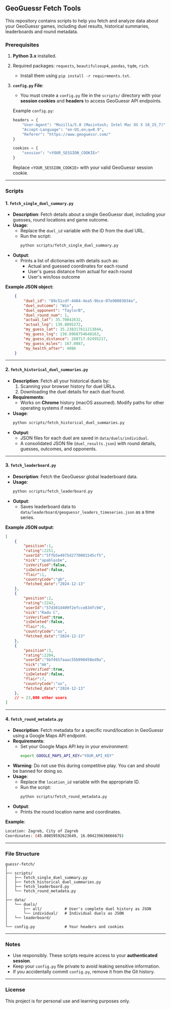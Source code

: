 ## GeoGuessr Fetch Tools

This repository contains scripts to help you fetch and analyze data about your GeoGuessr games, including duel results, historical summaries, leaderboards and round metadata.

### Prerequisites

1. **Python 3.x** installed.
2. Required packages: `requests`, `beautifulsoup4`, `pandas`, `tqdm`, `rich`.
   - Install them using `pip install -r requirements.txt`.
3. **`config.py` File**:
   - You must create a `config.py` file in the `scripts/` directory with your **session cookies** and **headers** to access GeoGuessr API endpoints.

   Example `config.py`:
   ```python
   headers = {
       "User-Agent": "Mozilla/5.0 (Macintosh; Intel Mac OS X 10_15_7)",
       "Accept-Language": "en-US,en;q=0.9",
       "Referer": "https://www.geoguessr.com/"
   }

   cookies = {
       "session": "<YOUR_SESSION_COOKIE>"
   }
   ```

   Replace `<YOUR_SESSION_COOKIE>` with your valid GeoGuessr session cookie.

---

### Scripts

#### 1. **`fetch_single_duel_summary.py`**
- **Description**: Fetch details about a single GeoGuessr duel, including your guesses, round locations and game outcome.
- **Usage**:
   - Replace the `duel_id` variable with the ID from the duel URL.
   - Run the script:
     ```bash
     python scripts/fetch_single_duel_summary.py
     ```
- **Output**:
   - Prints a list of dictionaries with details such as:
     - Actual and guessed coordinates for each round
     - User's guess distance from actual for each round
     - User's win/loss outcome

**Example JSON object:** 
```json
    {
        "duel_id": "89c51cdf-4484-4ea5-9bce-07e90003034a",
        "duel_outcome": "Win",
        "duel_opponent": "TaylorB",
        "duel_round_num": 1,
        "actual_lat": 35.70042632,
        "actual_lng": 139.8095272,
        "my_guess_lat": 35.238317611213844,
        "my_guess_lng": 136.8968754648163,
        "my_guess_distance": 268717.02495217,
        "my_guess_miles": 167.0087,
        "my_health_after": 4086
    }
```

---

#### 2. **`fetch_historical_duel_summaries.py`**
- **Description**: Fetch all your historical duels by:
   1. Scanning your browser history for duel URLs.
   2. Downloading the duel details for each duel found.
- **Requirements**:
   - Works on **Chrome** history (macOS assumed). Modify paths for other operating systems if needed.
- **Usage**:
   ```bash
   python scripts/fetch_historical_duel_summaries.py
   ```
- **Output**:
   - JSON files for each duel are saved in `data/duels/individual`.
   - A consolidated JSON file (`duel_results.json`) with round details, guesses, outcomes, and opponents.

---

#### 3. **`fetch_leaderboard.py`**
- **Description**: Fetch the GeoGuessr global leaderboard data.
- **Usage**:
   ```bash
   python scripts/fetch_leaderboard.py
   ```
- **Output**:
   - Saves leaderboard data to `data/leaderboard/geoguessr_leaders_timeseries.json` as a time series.

**Example JSON output**: 

```json
[
    {
        "position":1,
        "rating":2251,
        "userId":"5ffb5e4975d2770001545cf5",
        "nick":"apablasbe",
        "isVerified":false,
        "isDeleted":false,
        "flair":1,
        "countryCode":"gb",
        "fetched_date":"2024-12-13"
    },
    {
        "position":2,
        "rating":2242,
        "userId":"57d301d409f2efcce834fc94",
        "nick":"Radu C",
        "isVerified":true,
        "isDeleted":false,
        "flair":6,
        "countryCode":"us",
        "fetched_date":"2024-12-13"
    },
    {
        "position":3,
        "rating":2204,
        "userId":"5bf491faaac55b998458ed9a",
        "nick":"mk",
        "isVerified":true,
        "isDeleted":false,
        "flair":7,
        "countryCode":"us",
        "fetched_date":"2024-12-13"
    },
    // ~ 23,000 other users
]
```

---

#### 4. **`fetch_round_metadata.py`**
- **Description**: Fetch metadata for a specific round/location in GeoGuessr using a Google Maps API endpoint.
- **Requirements**:
   - Set your Google Maps API key in your environment:
     ```bash
     export GOOGLE_MAPS_API_KEY="YOUR_API_KEY"
     ```
- **Warning**: Do not use this during competitive play. You can and should be banned for doing so.
- **Usage**:
   - Replace the `location_id` variable with the appropriate ID.
   - Run the script:
     ```bash
     python scripts/fetch_round_metadata.py
     ```
- **Output**:
   - Prints the round location name and coordinates.

**Example**: 
```bash
Location: Zagreb, City of Zagreb
Coordinates: (45.80859592623649, 16.004239630666675)
```

---

### File Structure

```
guessr-fetch/
│
├── scripts/
│   ├── fetch_single_duel_summary.py
│   ├── fetch_historical_duel_summaries.py
│   ├── fetch_leaderboard.py
│   └── fetch_round_metadata.py
│
├── data/
│   └── duels/
│       ├── all/          # User's complete duel history as JSON
│       └── individual/   # Individual duels as JSON
│   └── leaderboard/
│
└── config.py             # Your headers and cookies
```

---

### Notes
- Use responsibly. These scripts require access to your **authenticated session**.
- Keep your `config.py` file private to avoid leaking sensitive information.
- If you accidentally commit `config.py`, remove it from the Git history.

---

### License
This project is for personal use and learning purposes only.
